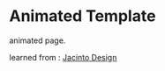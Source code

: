 # Animated Template
animated page.

learned from : [Jacinto Design](https://github.com/JacintoDesign)

